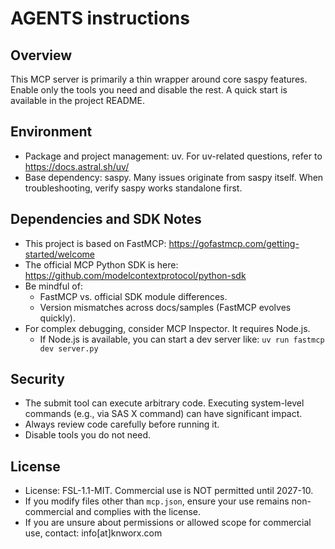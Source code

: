 # AGENTS instructions

## Overview
This MCP server is primarily a thin wrapper around core saspy features. Enable only the tools you need and disable the rest. A quick start is available in the project README.

## Environment
- Package and project management: uv. For uv-related questions, refer to https://docs.astral.sh/uv/
- Base dependency: saspy. Many issues originate from saspy itself. When troubleshooting, verify saspy works standalone first.

## Dependencies and SDK Notes
- This project is based on FastMCP: https://gofastmcp.com/getting-started/welcome
- The official MCP Python SDK is here: https://github.com/modelcontextprotocol/python-sdk
- Be mindful of:
  - FastMCP vs. official SDK module differences.
  - Version mismatches across docs/samples (FastMCP evolves quickly).
- For complex debugging, consider MCP Inspector. It requires Node.js.
  - If Node.js is available, you can start a dev server like:
    `uv run fastmcp dev server.py`

## Security
- The submit tool can execute arbitrary code. Executing system-level commands (e.g., via SAS X command) can have significant impact.
- Always review code carefully before running it.
- Disable tools you do not need.

## License
- License: FSL-1.1-MIT. Commercial use is NOT permitted until 2027-10.
- If you modify files other than `mcp.json`, ensure your use remains non-commercial and complies with the license.
- If you are unsure about permissions or allowed scope for commercial use, contact: info[at]knworx.com
